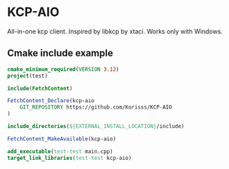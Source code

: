 # KCP-AIO

All-in-one kcp client. Inspired by libkcp by xtaci. Works only with Windows.

## Cmake include example

```cmake
cmake_minimum_required(VERSION 3.12)
project(test)

include(FetchContent)

FetchContent_Declare(kcp-aio
    GIT_REPOSITORY https://github.com/Korisss/KCP-AIO
)

include_directories(${EXTERNAL_INSTALL_LOCATION}/include)

FetchContent_MakeAvailable(kcp-aio)

add_executable(test-test main.cpp)
target_link_libraries(test-test kcp-aio)
```
